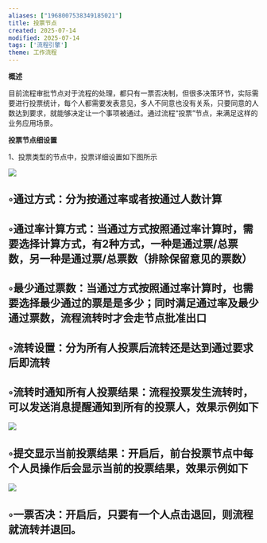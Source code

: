 ```yaml
---
aliases: ["1968007538349185021"]
title: 投票节点
created: 2025-07-14
modified: 2025-07-14
tags: ['流程引擎']
theme: 工作流程
---
```


**概述**

目前流程审批节点对于流程的处理，都只有一票否决制，但很多决策环节，实际需要进行投票统计，每个人都需要发表意见，多人不同意也没有关系，只要同意的人数达到要求，就能够决定让一个事项被通过。通过流程“投票”节点，来满足这样的业务应用场景。

**投票节点细设置**

1、投票类型的节点中，投票详细设置如下图所示

![](https://myhelpdoc.oss-cn-heyuan.aliyuncs.com/mdimages/fa959341fc15c9b1fca4126e47f19c22.jpg)

## ◦通过方式：分为按通过率或者按通过人数计算

## ◦通过率计算方式：当通过方式按照通过率计算时，需要选择计算方式，有2种方式，一种是通过票/总票数，另一种是通过票/总票数（排除保留意见的票数）

## ◦最少通过票数：当通过方式按照通过率计算时，也需要选择最少通过的票是是多少；同时满足通过率及最少通过票数，流程流转时才会走节点批准出口

## ◦流转设置：分为所有人投票后流转还是达到通过要求后即流转

## ◦流转时通知所有人投票结果：流程投票发生流转时，可以发送消息提醒通知到所有的投票人，效果示例如下

![](https://myhelpdoc.oss-cn-heyuan.aliyuncs.com/mdimages/7164667ae4a8561cea8803f4eb5f4ab4.jpg)

## ◦提交显示当前投票结果：开启后，前台投票节点中每个人员操作后会显示当前的投票结果，效果示例如下

![](https://myhelpdoc.oss-cn-heyuan.aliyuncs.com/mdimages/c2e197c2466c0ffa456cd0cafb9a5f1b.jpg)

## ◦一票否决：开启后，只要有一个人点击退回，则流程就流转并退回。

